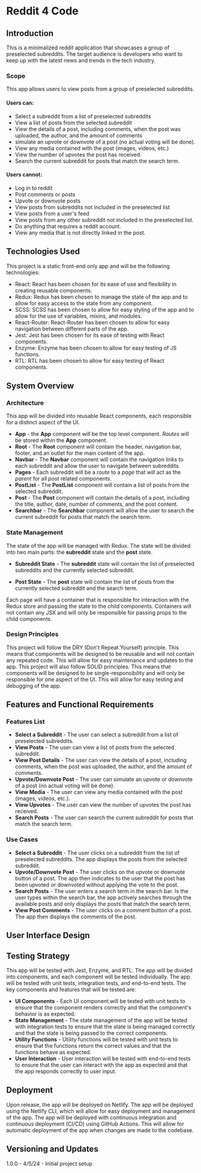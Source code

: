 # Reddit 4 Code

## Introduction

This is a minimalized reddit application that showcases a group of preselected subreddits. The target audience is developers who want to keep up with the latest news and trends in the tech industry.

### Scope

This app allows users to view posts from a group of preselected subreddits.

#### Users can:

-   Select a subreddit from a list of preselected subreddits
-   View a list of posts from the selected subreddit
-   View the details of a post, including comments, when the post was uploaded, the author, and the amount of comments
-   simulate an upvote or downvote of a post (no actual voting will be done).
-   View any media contained with the post (images, videos, etc.)
-   View the number of upvotes the post has received.
-   Search the current subreddit for posts that match the search term.

#### Users cannot:

-   Log in to reddit
-   Post comments or posts
-   Upvote or downvote posts
-   View posts from subreddits not included in the preselected list
-   View posts from a user's feed
-   View posts from any other subreddit not included in the preselected list.
-   Do anything that requires a reddit account.
-   View any media that is not directly linked in the post.

## Technologies Used

This project is a static front-end only app and will be the following technologies:

-   React: React has been chosen for its ease of use and flexibility in creating reusable components.
-   Redux: Redux has been chosen to manage the state of the app and to allow for easy access to the state from any component.
-   SCSS: SCSS has been chosen to allow for easy styling of the app and to allow for the use of variables, mixins, and modules.
-   React-Router: React-Router has been chosen to allow for easy navigation between different parts of the app.
-   Jest: Jest has been chosen for its ease of testing with React components.
-   Enzyme: Enzyme has been chosen to allow for easy testing of JS functions.
-   RTL: RTL has been chosen to allow for easy testing of React components.

## System Overview

### Architecture

This app will be divided into reusable React components, each responsible for a distinct aspect of the UI.

-   **App** - the **App** component will be the top level component. _Routes_ will be stored within the **App** component.
-   **Root** - The **Root** component will contain the header, navigation bar, footer, and an outlet for the main content of the app.
-   **Navbar** - The **Navbar** component will contain the navigation links to each subreddit and allow the user to navigate between subreddits.
-   **Pages** - Each subreddit will be a _route_ to a _page_ that will act as the _parent_ for all _post_ related components.
-   **PostList** - The **PostList** component will contain a list of posts from the selected subreddit.
-   **Post** - The **Post** component will contain the details of a post, including the title, author, date, number of comments, and the post content.
-   **Searchbar** - The **Searchbar** component will allow the user to search the current subreddit for posts that match the search term.

### State Management

The state of the app will be managed with Redux. The state will be divided into two main parts: the **subreddit** state and the **post** state.

-   **Subreddit State** - The **subreddit** state will contain the list of preselected subreddits and the currently selected subreddit.

-   **Post State** - The **post** state will contain the list of posts from the currently selected subreddit and the search term.

Each page will have a container that is responsible for interaction with the Redux store and passing the state to the child components. Containers will not contain any JSX and will only be responsible for passing props to the child components.

### Design Principles

This project will follow the DRY (Don't Repeat Yourself) principle. This means that components will be designed to be reusable and will not contain any repeated code. This will allow for easy maintenance and updates to the app. This project will also follow SOLID principles. This means that components will be designed to be single-responsibility and will only be responsible for one aspect of the UI. This will allow for easy testing and debugging of the app.

## Features and Functional Requirements

### Features List

-   **Select a Subreddit** - The user can select a subreddit from a list of preselected subreddits.
-   **View Posts** - The user can view a list of posts from the selected subreddit.
-   **View Post Details** - The user can view the details of a post, including comments, when the post was uploaded, the author, and the amount of comments.
-   **Upvote/Downvote Post** - The user can simulate an upvote or downvote of a post (no actual voting will be done).
-   **View Media** - The user can view any media contained with the post (images, videos, etc.).
-   **View Upvotes** - The user can view the number of upvotes the post has received.
-   **Search Posts** - The user can search the current subreddit for posts that match the search term.

### Use Cases

-   **Select a Subreddit** - The user clicks on a subreddit from the list of preselected subreddits. The app displays the posts from the selected subreddit.
-   **Upvote/Downvote Post** - The user clicks on the upvote or downvote button of a post. The app then indicates to the user that the post has been upvoted or downvoted without applying the vote to the post.
-   **Search Posts** - The user enters a search term in the search bar. Is the user types within the search bar, the app actively searches through the available posts and only displays the posts that match the search term.
-   **View Post Comments** - The user clicks on a comment button of a post. The app then displays the comments of the post.

## User Interface Design

<!-- Mockups/Sketches: Include links to UI mockups or sketches (you can host images directly on GitHub or use links to external tools like Figma). -->
<!-- Navigation Flow: Describe the navigation flow between different parts of your app, possibly with a simple diagram. -->

## Testing Strategy

This app will be tested with Jest, Enzyme, and RTL. The app will be divided into components, and each component will be tested individually. The app will be tested with unit tests, integration tests, and end-to-end tests. The key components and features that will be tested are:

-   **UI Components** - Each UI component will be tested with unit tests to ensure that the component renders correctly and that the component's behavior is as expected.
-   **State Management** - The state management of the app will be tested with integration tests to ensure that the state is being managed correctly and that the state is being passed to the correct components.
-   **Utility Functions** - Utility functions will be tested with unit tests to ensure that the functions return the correct values and that the functions behave as expected.
-   **User Interaction** - User interaction will be tested with end-to-end tests to ensure that the user can interact with the app as expected and that the app responds correctly to user input.

## Deployment

<!-- Briefly describe how you plan to deploy the app on Netlify, including any steps for CI/CD if you plan to use GitHub Actions for automatic deployment. -->

Upon release, the app will be deployed on Netlify. The app will be deployed using the Netlify CLI, which will allow for easy deployment and management of the app. The app will be deployed with continuous integration and continuous deployment (CI/CD) using GitHub Actions. This will allow for automatic deployment of the app when changes are made to the codebase.

## Versioning and Updates

<!-- Changelog: Keep a section for updates and changes. As you progress in your development, update this section to reflect modifications or additions to the project plan. -->

1.0.0 - 4/5/24 - Initial project setup
